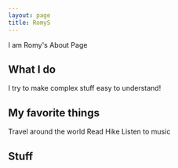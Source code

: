```yaml
---
layout: page
title: RomyS
---
```


I am Romy's About Page

## What I do
I try to make complex stuff easy to understand!

## My favorite things
Travel around the world
Read 
Hike
Listen to music

## Stuff
